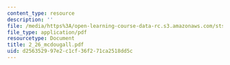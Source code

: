 ```yaml
---
content_type: resource
description: ''
file: /media/https%3A/open-learning-course-data-rc.s3.amazonaws.com/sts-471j-engineering-apollo-the-moon-project-as-a-complex-system-spring-2007/d256352997e2c1cf36f271ca2518dd5c_2_26_mcdougall.pdf
file_type: application/pdf
resourcetype: Document
title: 2_26_mcdougall.pdf
uid: d2563529-97e2-c1cf-36f2-71ca2518dd5c
---
```

